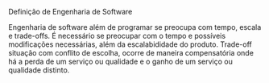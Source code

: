 Definição de Engenharia de Software

Engenharia de software além de programar se preocupa com tempo, escala e trade-offs. É necessário se preocupar com o tempo e possíveis modificações necessárias, além da escalabididade do produto.
Trade-off situação com conflito de escolha, ocorre de maneira compensatória onde há a perda de um serviço ou qualidade e o ganho de um serviço ou qualidade distinto.



